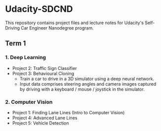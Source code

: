 # Udacity-SDCND
This repository contains project files and lecture notes for Udacity's Self-Driving Car Engineer Nanodegree program.

## Term 1
### 1. Deep Learning
- Project 2: Traffic Sign Classifier
- Project 3: Behavioural Cloning
    - Train a car to drive in a 3D simulator using a deep neural network. 
    - Input data comprises steering angles and camera images captured by driving with a keyboard / mouse / joystick in the simulator.

### 2. Computer Vision
- Project 1: Finding Lane Lines (Intro to Computer Vision)
- Project 4: Advanced Lane Lines
- Project 5: Vehicle Detection
